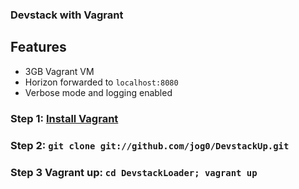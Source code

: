 ### Devstack with Vagrant

## Features

* 3GB Vagrant VM
* Horizon forwarded to `localhost:8080`
* Verbose mode and logging enabled

### Step 1: [Install Vagrant](http://vagrantup.com/v1/docs/getting-started/index.html)

### Step 2: `git clone git://github.com/jog0/DevstackUp.git`

### Step 3 Vagrant up: `cd DevstackLoader; vagrant up`
